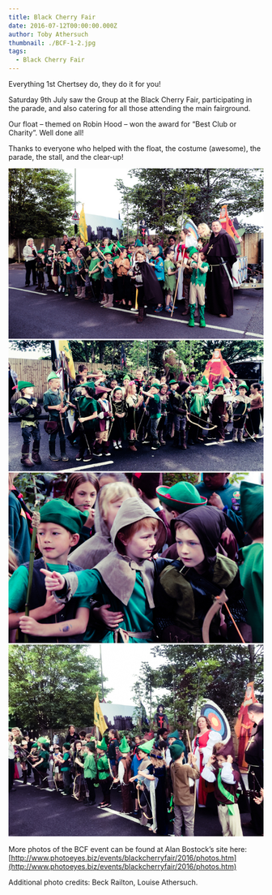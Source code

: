 ```yaml
---
title: Black Cherry Fair
date: 2016-07-12T00:00:00.000Z
author: Toby Athersuch
thumbnail: ./BCF-1-2.jpg
tags:
  - Black Cherry Fair
---
```


Everything 1st Chertsey do, they do it for you!

Saturday 9th July saw the Group at the Black Cherry Fair, participating in the parade, and also catering for all those attending the main fairground.

Our float – themed on Robin Hood – won the award for “Best Club or Charity”. Well done all!

Thanks to everyone who helped with the float, the costume (awesome), the parade, the stall, and the clear-up!

![Black Cherry Fair](./BCF-1-2.jpg)
![Black Cherry Fair](./BCF-1.jpg)
![Black Cherry Fair](./BCF-2-2.jpg)
![Black Cherry Fair](./BCF-2.jpg)

More photos of the BCF event can be found at Alan Bostock’s site here:
[http://www.photoeyes.biz/events/blackcherryfair/2016/photos.htm](http://www.photoeyes.biz/events/blackcherryfair/2016/photos.htm)

Additional photo credits: Beck Railton, Louise Athersuch.
